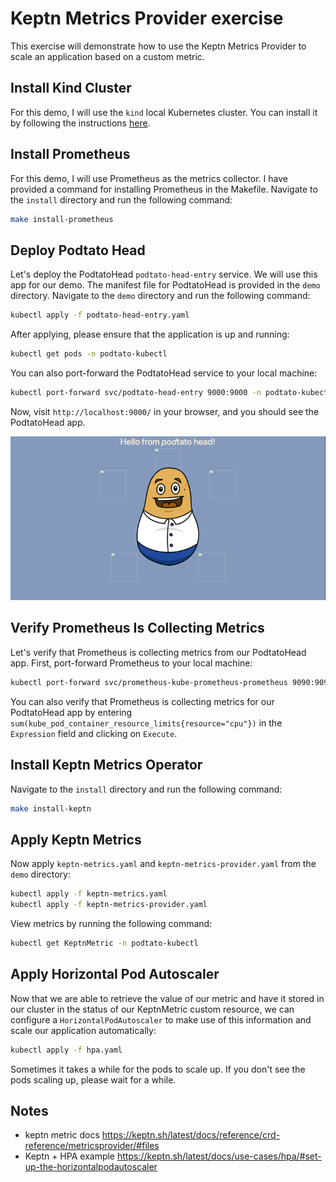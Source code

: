 # Keptn Metrics Provider exercise
This exercise will demonstrate how to use the Keptn Metrics Provider to scale an application based on a custom metric.

## Install Kind Cluster
For this demo, I will use the `kind` local Kubernetes cluster. You can install it by following the instructions [here](https://kind.sigs.k8s.io/docs/user/quick-start/).

## Install Prometheus
For this demo, I will use Prometheus as the metrics collector. I have provided a command for installing Prometheus in the Makefile. Navigate to the `install` directory and run the following command:
```bash
make install-prometheus
```

## Deploy Podtato Head
Let's deploy the PodtatoHead `podtato-head-entry` service. We will use this app for our demo. The manifest file for PodtatoHead is provided in the `demo` directory. Navigate to the `demo` directory and run the following command:
```bash
kubectl apply -f podtato-head-entry.yaml
```
After applying, please ensure that the application is up and running:
```bash
kubectl get pods -n podtato-kubectl
```
You can also port-forward the PodtatoHead service to your local machine:
```bash
kubectl port-forward svc/podtato-head-entry 9000:9000 -n podtato-kubectl
```
Now, visit `http://localhost:9000/` in your browser, and you should see the PodtatoHead app.

![img.png](assets/img.png)

## Verify Prometheus Is Collecting Metrics
Let's verify that Prometheus is collecting metrics from our PodtatoHead app. First, port-forward Prometheus to your local machine:
```bash
kubectl port-forward svc/prometheus-kube-prometheus-prometheus 9090:9090 -n monitoring
```

You can also verify that Prometheus is collecting metrics for our PodtatoHead app by entering `sum(kube_pod_container_resource_limits{resource="cpu"})` in the `Expression` field and clicking on `Execute`.

## Install Keptn Metrics Operator
Navigate to the `install` directory and run the following command:
```bash
make install-keptn
```

## Apply Keptn Metrics
Now apply `keptn-metrics.yaml` and `keptn-metrics-provider.yaml` from the `demo` directory:
```bash
kubectl apply -f keptn-metrics.yaml
kubectl apply -f keptn-metrics-provider.yaml
```
View metrics by running the following command:
```bash
kubectl get KeptnMetric -n podtato-kubectl 
```

## Apply Horizontal Pod Autoscaler
Now that we are able to retrieve the value of our metric and have it stored in our cluster in the status of our KeptnMetric custom resource, we can configure a `HorizontalPodAutoscaler` to make use of this information and scale our application automatically:
```bash
kubectl apply -f hpa.yaml
```
Sometimes it takes a while for the pods to scale up. If you don't see the pods scaling up, please wait for a while.

## Notes
- keptn metric docs https://keptn.sh/latest/docs/reference/crd-reference/metricsprovider/#files
- Keptn + HPA example https://keptn.sh/latest/docs/use-cases/hpa/#set-up-the-horizontalpodautoscaler

